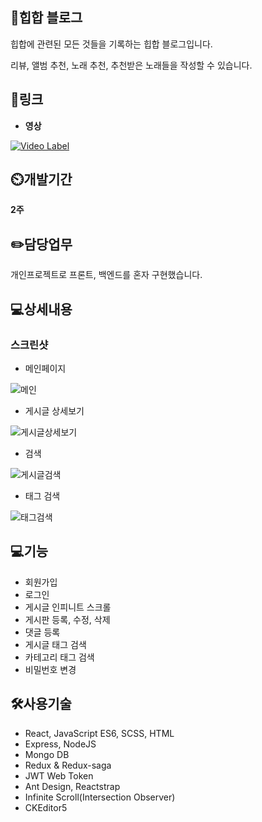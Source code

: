 ## 👏힙합 블로그

힙합에 관련된 모든 것들을 기록하는 힙합 블로그입니다.

리뷰, 앨범 추천, 노래 추천, 추천받은 노래들을 작성할 수 있습니다.



## 📎링크

- **영상**


[![Video Label](http://img.youtube.com/vi/QRObh9wZIEI/0.jpg)](https://youtu.be/QRObh9wZIEI)




## ⏲️개발기간


**2주**


## ✏️담당업무


개인프로젝트로 프론트, 백엔드를 혼자 구현했습니다.




## 💻상세내용


### 스크린샷


- 메인페이지

![메인](https://user-images.githubusercontent.com/51365114/144704181-7922ccc2-15ac-456f-8377-ad49f2f36b7e.PNG)

- 게시글 상세보기

![게시글상세보기](https://user-images.githubusercontent.com/51365114/144704179-a3285d02-5b84-4dd3-be7a-e967a6a6a592.PNG)


- 검색

![게시글검색](https://user-images.githubusercontent.com/51365114/144704174-47542fe7-93c5-4026-affd-72647e1ea7b5.PNG)

- 태그 검색

![태그검색](https://user-images.githubusercontent.com/51365114/144704186-768fbb90-e3c0-48b9-b087-35b86d1b820e.PNG)



## 💻기능


- 회원가입
- 로그인
- 게시글 인피니트 스크롤
- 게시판 등록, 수정, 삭제
- 댓글 등록
- 게시글 태그 검색
- 카테고리 태그 검색
- 비밀번호 변경



## 🛠️사용기술


- React, JavaScript ES6, SCSS, HTML
- Express, NodeJS
- Mongo DB
- Redux & Redux-saga
- JWT Web Token
- Ant Design, Reactstrap
- Infinite Scroll(Intersection Observer)
- CKEditor5
